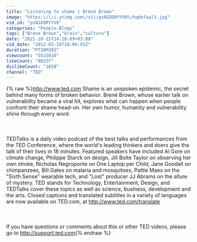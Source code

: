 ```yaml
---
title: "Listening to shame | Brené Brown"
image: "https:\/\/i.ytimg.com\/vi\/psN1DORYYV0\/hqdefault.jpg"
vid_id: "psN1DORYYV0"
categories: "People-Blogs"
tags: ["Brene Brown","brain","culture"]
date: "2021-10-15T14:10:09+03:00"
vid_date: "2012-03-16T16:06:01Z"
duration: "PT20M39S"
viewcount: "5533816"
likeCount: "80237"
dislikeCount: "1658"
channel: "TED"
---
```

{% raw %}<a rel="nofollow" target="blank" href="http://www.ted.com">http://www.ted.com</a> Shame is an unspoken epidemic, the secret behind many forms of broken behavior. Brené Brown, whose earlier talk on vulnerability became a viral hit, explores what can happen when people confront their shame head-on. Her own humor, humanity and vulnerability shine through every word.<br /><br /><br /><br />TEDTalks is a daily video podcast of the best talks and performances from the TED Conference, where the world's leading thinkers and doers give the talk of their lives in 18 minutes. Featured speakers have included Al Gore on climate change, Philippe Starck on design, Jill Bolte Taylor on observing her own stroke, Nicholas Negroponte on One Laptop per Child, Jane Goodall on chimpanzees, Bill Gates on malaria and mosquitoes, Pattie Maes on the &quot;Sixth Sense&quot; wearable tech, and &quot;Lost&quot; producer JJ Abrams on the allure of mystery. TED stands for Technology, Entertainment, Design, and TEDTalks cover these topics as well as science, business, development and the arts. Closed captions and translated subtitles in a variety of languages are now available on TED.com, at <a rel="nofollow" target="blank" href="http://www.ted.com/translate">http://www.ted.com/translate</a><br /><br /><br /><br />If you have questions or comments about this or other TED videos, please go to <a rel="nofollow" target="blank" href="http://support.ted.com">http://support.ted.com</a>{% endraw %}
